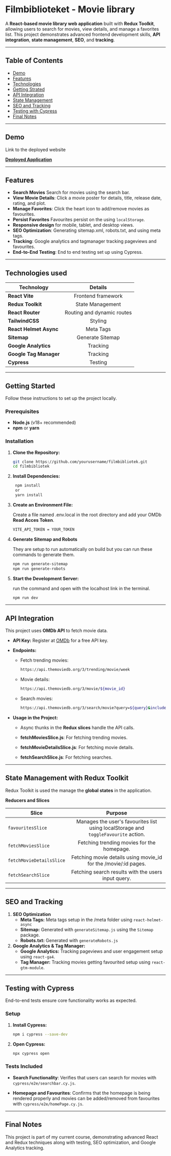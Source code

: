 # Filmbiblioteket - Movie library

A **React-based movie library web application** built with **Redux Toolkit**, allowing users to search for movies, view details, and manage a favorites list. This project demonstrates advanced frontend development skills, **API integration**, **state management**, **SEO**, and **tracking**.

---

## Table of Contents

- [Demo](#demo)
- [Features](#features)
- [Technologies](#technologies-used)
- [Getting Strated](#getting-started)
- [API Integration](#api-integration)
- [State Management](#state-management-with-redux-toolkit)
- [SEO and Tracking](#seo-and-tracking)
- [Testing with Cypress](#testing-with-cypress)
- [Final Notes](#final-notes)

---

## Demo

Link to the deployed website

**[Deployed Application](#)**

---

## Features

- **Search Movies** Search for movies using the search bar.
- **View Movie Details**: Click a movie poster for details, title, release date, rating, and plot.
- **Manage Favorites**: Click the heart icon to add/remove movies as favourites.
- **Persist Favorites** Favourites persist on the using `localStorage`.
- **Responsive design** for mobile, tablet, and desktop views.
- **SEO Optimization**: Generating sitemap.xml, robots.txt, and using meta tags.
- **Tracking**: Google analytics and tagmanager tracking pageviews and favourites.
- **End-to-End Testing**: End to end testing set up using Cypress.

---

## Technologies used

| Technology             |          Details           |
| ---------------------- | :------------------------: |
| **React Vite**         |     Frontend framework     |
| **Redux Toolkit**      |      State Management      |
| **React Router**       | Routing and dynamic routes |
| **TailwindCSS**        |          Styling           |
| **React Helmet Async** |         Meta Tags          |
| **Sitemap**            |      Generate Sitemap      |
| **Google Analytics**   |          Tracking          |
| **Google Tag Manager** |          Tracking          |
| **Cypress**            |          Testing           |

---

## Getting Started

Follow these instructions to set up the project locally.

### Prerequisites

- **Node.js** (v18+ recommended)
- **npm** or **yarn**

### Installation

1. **Clone the Repository:**
   ```bash
   git clone https://github.com/yourusername/filmbibliotek.git
   cd filmbibliotek

   ```
2. **Install Dependencies:**

   ```bash
    npm install
    or
    yarn install

   ```

3. **Create an Environment File:**

   Create a file named .env.local in the root directory and add your OMDb **Read Acces Token**.

   ```bash
   VITE_API_TOKEN = YOUR_TOKEN

   ```

4. **Generate Sitemap and Robots**

   They are setup to run automatically on build but you can run these commands to generate them.

   ```bash
   npm run generate-sitemap
   npm run generate-robots

   ```

5. **Start the Development Server:**

   run the command and open with the localhost link in the terminal.

   ```bash
   npm run dev
   ```

---

## API Integration

This project uses **OMDb API** to fetch movie data.

- **API Key:** Register at [OMDb](https://developer.themoviedb.org/docs/getting-started) for a free API key.

- **Endpoints:**

  - Fetch trending movies:
    ```bash
    https://api.themoviedb.org/3/trending/movie/week
    ```
  - Movie details:
    ```bash
    https://api.themoviedb.org/3/movie/${movie_id}
    ```
  - Search movies:
    ```bash
    https://api.themoviedb.org/3/search/movie?query=${query}&include_adult=false&region=en
    ```

- **Usage in the Project:**
  - Async thunks in the **Redux slices** handle the API calls.

  - **fetchMoviesSlice.js**: For fetching trending movies.

  - **fetchMovieDetailsSlice.js**: For fetching movie details.

  - **fetchSearchSlice.js**: For fetching searches.

---

## State Management with Redux Toolkit

Redux Toolkit is used the manage the **global states** in the application.

**Reducers and Slices**

| Slice                    |                                       Purpose                                       |
| ------------------------ | :---------------------------------------------------------------------------------: |
| `favouritesSlice`        | Manages the user's favourites list using localStorage and `toggleFavourite` action. |
| `fetchMoviesSlice`       |                     Fetching trending movies for the homepage.                      |
| `fetchMovieDetailsSlice` |           Fetching movie details using movie_id for the /movie/:id pages.           |
| `fetchSearchSlice`       |                 Fetching search results with the users input query.                 |

---

## SEO and Tracking

1.  **SEO Optimization**
    - **Meta Tags:** Meta tags setup in the /meta folder using `react-helmet-async`
    - **Sitemap:** Generated with `generateSitemap.js` using the `Sitemap` package.
    - **Robots.txt:** Generated with `generateRobots.js`
2.  **Google Analytics & Tag Manager:**
    - **Google Analytics:** Tracking pageviews and user engagement setup using `react-ga4`.
    - **Tag Manager:** Tracking movies getting favourited setup using `react-gtm-module`.

---

## Testing with Cypress

End-to-end tests ensure core functionality works as expected.

### Setup

1. **Install Cypress:**
   ```bash
   npm i cypress --save-dev

   ```
2. **Open Cypress:**
   ```bash
   npx cypress open
   ```

### Tests Included

- **Search Functionality**: Verifies that users can search for movies with `cypress/e2e/searchbar.cy.js`.

- **Homepage and Favourites**: Confirms that the homepage is being rendered properly and movies can be added/removed from favourites with `cypress/e2e/homePage.cy.js`.

---

## Final Notes

This project is part of my current course, demonstrating advanced React and Redux techniques along with testing, SEO optimization, and Google Analytics tracking.
